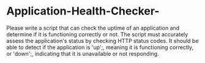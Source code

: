 # Application-Health-Checker-
Please write a script that can check the uptime of an application and
determine if it is functioning correctly or not. 
The script must accurately assess the application&#39;s status by checking HTTP status codes.
It should be able to detect if the application is 'up';, meaning it is functioning correctly, or
'down';, indicating that it is unavailable or not responding.
